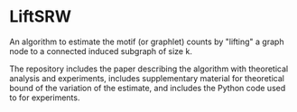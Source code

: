 # LiftSRW
An algorithm to estimate the motif (or graphlet) counts by "lifting" a graph node to a connected induced subgraph of size k.

The repository includes the paper describing the algorithm with theoretical analysis and experiments, 
includes supplementary material for theoretical bound of the variation of the estimate,
and includes the Python code used to for experiments.
